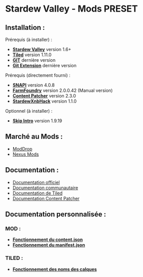 # Stardew Valley - Mods PRESET


## Installation :
Prérequis (à installer) :
- [**Stardew Valley**](https://www.gog.com/fr/game/stardew_valley) version 1.6+
- [**Tiled**](https://www.mapeditor.org/) version 1.11.0
- [**GIT**](https://git-scm.com/download/win) dernière version
- [**Git Extension**](https://gitextensions.github.io/) dernière version

Prérequis (directement fourni) :
- [**SNAPI**](https://smapi.io/) version 4.0.8
- [**FarmFoundry**](https://stcodematrix.com/projects/Stardew_Valley_Tools/) version 2.0.0.42 (Manual version)
- [**Content Patcher**](https://www.moddrop.com/stardew-valley/mods/470174-content-patcher) version 2.3.0
- [**StardewXnbHack**](https://github.com/Pathoschild/StardewXnbHack) version 1.1.0

Optionnel (à installer) :
- [**Skip Intro**](https://www.moddrop.com/stardew-valley/mods/606601-skip-intro) version 1.9.19


## Marché au Mods :
- [ModDrop](https://www.moddrop.com/stardew-valley/)
- [Nexus Mods](https://www.nexusmods.com/stardewvalley)


## Documentation :
- [Documentation officiel](https://stardewvalleywiki.com/Modding:Index)
- [Documentation communautaire](https://stardewmodding.wiki.gg/wiki/Main_Page)
- [Documentation de Tiled](https://doc.mapeditor.org/fr/stable/)
- [Documentation Content Patcher](https://github.com/Pathoschild/StardewMods/blob/stable/ContentPatcher/docs/author-guide.md)


## Documentation personnalisée :
### MOD :
- [**Fonctionnement du content.json**](DOCS/MOD/content_JSON.md)
- [**Fonctionnement du manifest.json**](DOCS/MOD/manifest_JSON.md)

### TILED :
- [**Fonctionnement des noms des calques**](DOCS/TILED/layer_name.md)
